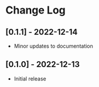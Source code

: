 # Change Log

## [0.1.1] - 2022-12-14

- Minor updates to documentation

## [0.1.0] - 2022-12-13

- Initial release